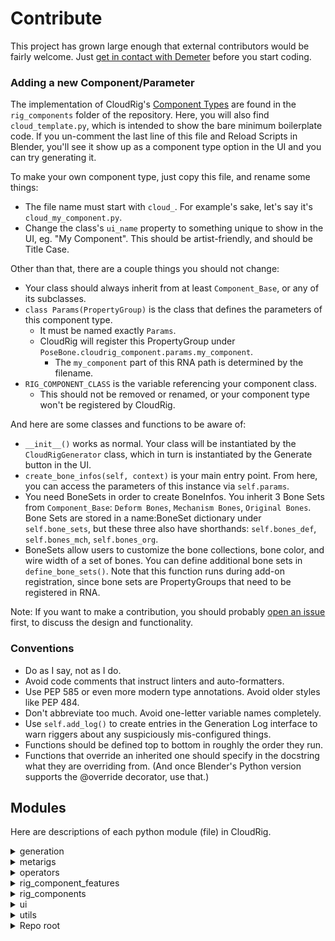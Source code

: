 # Contribute
This project has grown large enough that external contributors would be fairly welcome. Just [get in contact with Demeter](https://blender.chat/direct/mets) before you start coding.


### Adding a new Component/Parameter
The implementation of CloudRig's [Component Types](cloudrig-types) are found in the `rig_components` folder of the repository. Here, you will also find `cloud_template.py`, which is intended to show the bare minimum boilerplate code. If you un-comment the last line of this file and Reload Scripts in Blender, you'll see it show up as a component type option in the UI and you can try generating it.

To make your own component type, just copy this file, and rename some things:
- The file name must start with `cloud_`. For example's sake, let's say it's `cloud_my_component.py`.
- Change the class's `ui_name` property to something unique to show in the UI, eg. "My Component". This should be artist-friendly, and should be Title Case.

Other than that, there are a couple things you should not change:
- Your class should always inherit from at least `Component_Base`, or any of its subclasses.
- `class Params(PropertyGroup)` is the class that defines the parameters of this component type. 
    - It must be named exactly `Params`.
    - CloudRig will register this PropertyGroup under `PoseBone.cloudrig_component.params.my_component`.
        - The `my_component` part of this RNA path is determined by the filename.
- `RIG_COMPONENT_CLASS` is the variable referencing your component class.
    - This should not be removed or renamed, or your component type won't be registered by CloudRig.

And here are some classes and functions to be aware of:
- `__init__()` works as normal. Your class will be instantiated by the `CloudRigGenerator` class, which in turn is instantiated by the Generate button in the UI.
- `create_bone_infos(self, context)` is your main entry point. From here, you can access the parameters of this instance via `self.params`.
- You need BoneSets in order to create BoneInfos. You inherit 3 Bone Sets from `Component_Base`: `Deform Bones`, `Mechanism Bones`, `Original Bones`. Bone Sets are stored in a name:BoneSet dictionary under `self.bone_sets`, but these three also have shorthands: `self.bones_def`, `self.bones_mch`, `self.bones_org`.
- BoneSets allow users to customize the bone collections, bone color, and wire width of a set of bones. You can define additional bone sets in `define_bone_sets()`. Note that this function runs during add-on registration, since bone sets are PropertyGroups that need to be registered in RNA.

Note: If you want to make a contribution, you should probably [open an issue](https://projects.blender.org/Mets/CloudRig/issues) first, to discuss the design and functionality.

### Conventions
- Do as I say, not as I do.
- Avoid code comments that instruct linters and auto-formatters.
- Use PEP 585 or even more modern type annotations. Avoid older styles like PEP 484.
- Don't abbreviate too much. Avoid one-letter variable names completely.
- Use `self.add_log()` to create entries in the Generation Log interface to warn riggers about any suspiciously mis-configured things.
- Functions should be defined top to bottom in roughly the order they run.
- Functions that override an inherited one should specify in the docstring what they are overriding from. (And once Blender's Python version supports the @override decorator, use that.)

## Modules
Here are descriptions of each python module (file) in CloudRig.

<details>
<summary> generation </summary>

- #### cloud_generator.py
This module holds the generation operator, and the top level of the generation process.

- #### actions_component.py
The [Actions](actions) generator feature is implemented here. UI is implemented in ui/actions_ui.py.

- #### naming.py
String operators useful in creating and mirroring bone names. `CloudNameManager` is instantiated by the generator. Component types have a `self.naming` shorthand to this.

- #### test_animation.py
The "Generate Test Action" feature is implemented here. This is drawn in the Generation tab of a metarig, and it works with FK Chain components to save you time in creating an animation where you rotate all the joints to test deformations.

- #### troubleshooting.py

- The drawing, storage and functionality of the Generation Log UI seen on metarigs.
- The `CloudLogManager` class which is instantiated by the generator (`self.logger`). Components have wrapper functions to auto-fill some parameters, those being `self.add_log()` and `self.raise_generation_error()`. These functions add entries to the log UI.
- All Quick Fix operators that help quickly fix minor problems.
- Bug reporting and stack tracing functions.

- #### cloudrig.py
This is the file that gets loaded with all generated rigs. This script is not procedurally generated. Instead, a nested dictionary is written to a custom property during generation, called `ui_data`. This is mostly created by calls to `utils/ui.py/add_ui_data()`, and then used by cloudrig.py to draw the sidebar for animators, containing settings like IK/FK switching, parent switching, snapping and baking, and custom properties.

</details>

<details>
<summary> metarigs </summary>

The `__init__.py` here implements the metarigs and component samples UI lists that appear in the Object->Add->Armature UI. Metarigs and Samples are technically the same thing, and both are loaded from MetaRigs.blend.

</details>


<details>
<summary> operators </summary>
Operators to help with authoring metarigs and speed up workflow.

- **better_bone_extrude**: Binds to the E key, overwriting Blender's default bone extrude operator. Extruding a bone named "Bone1" will result in a bone named "Bone2" rather than "Bone1.001".
- **bone_selection_pie_ops**: Operators for the bone selection pie menu, bound to Alt+D in armature pose/edit/weight paint modes.
- **bone_selection_pie_ui**: UI elements for said pie menu.
- **copy_mirror_components**: Operators for copying and mirroring metarig component parameters. Found in the CloudRig header menu in the 3D View.
- **edit_widget**: An operator bound to Ctrl+Alt+E to toggle edit mode on a bone's widget.
- **flatten_chain**: Flatten a bone chain along a plane, useful for straightening limbs for good IK behaviour. Drawn in the IK Chain component's UI.
- **pie_bone_parenting**: Pie menu bound to the P key for bone parenting, even in pose mode.
- **pie_bone_specials**: Pie menu bound to the X key for deletion and symmetry in armature pose/edit modes.
- **symmetrize**: The improved symmetrize functionality found in the above pie menu.
- **toggle_action_constraints**: Useful in Action-based rigging workflow, button is drawn in the Action editor header.
- **toggle_metarig**: Toggle between metarig and generated rig (visibility, object mode, bone collections, bone selection). Default shortcut: Shift+T.

</details>


<details>
<summary> rig_component_features </summary>

- #### widgets/__init__.py
Like metarigs, most widgets are appended from a Widgets.blend file. This is used

- #### bone_gizmos.py
Bone Gizmos is an experimental/abandoned add-on of mine, and this module allows components to interface with this add-on.

- #### animation.py
Functions used by [cloud_fk_chain](cloudrig-types#cloud_fk_chain) and the [Generate Test Animation](generator-parameters) feature.

- #### bone_set.py
CloudRig's bone organization system that takes care of creating sets of parameters to customize the collection and color assignment of bones. All BoneInfo instances created during generation should be created with my_bone_set.new(), to ensure that every bone can be organized by the rigger.

- #### bone.py
Abstraction layer for bones, constraints and drivers, which are used all over CloudRig. These avoid a lot of headaches that come with interacting with real Blender data directly (in exchange for other, smaller headaches!).

Existing bones are loaded into BoneInfo instances in `load_metarig_bone_infos()`, which are then turned back into real bones in `write_edit_data()` and `write_pose_data()`.

- #### mechanism.py
Houses the CloudMechanismMixin mix-in class which is inherited by all component types and provides generic utilities to manipulate bones, constraints and drivers.

- #### custom_props.py
Implements the shared parameters of all component types relating to storing and displaying custom properties in the rig UI.

- #### object.py
Houses CloudObjectUtilitiesMixin which is inherited by all component types and provides generic utilities to control actual Blender objects, such as making things visible, assigning things to collections, transform locks, etc.

- #### parent_switching.py
UI for the [Parent Switching shared parameters](cloudrig-types#shared-parameters). This just means creating certain UI data, drivers and constraints, which cloudrig.py will use for displaying parent switching sliders and operators. Those operators are implemented in cloudrig.py.

- #### ui.py
Houses CloudUIMixin which is inherited by all component types and provides utilities for drawing the UI of parameters as well as storing UI data. The `add_ui_data()` function is used to store data in the rig's `ui_data` custom property, which will be later read by cloudrig.py in `draw_rig_settings()` to draw the rig's UI.

</details>


<details>
<summary> rig_components </summary>

All the [component types](cloudrig-types) in the feature set.
Also has cloud_template which is the base I use when starting a new component type.

All component types inherit from cloud_base.py/Component_Base.
Entry points are of course `__init__()` and `create_bone_infos()`.

</details>


<details>
<summary> ui </summary>

- **actions_ui**: UI for the Action system.
- **cloudrig_dropdown_menu**: The "CloudRig" editor header menu in armature pose/edit mode.
- **cloudrig_main_panel**: The "CloudRig" panel and "Generation" sub-panel in the Properties editor on armatures.
- **rig_component_list**: The "Component List" sub-panel in the Properties->Armature editor.
- **rig_component_subpanels**: The parameter sub-panels in the Properties->Bone editor.
- **rig_component_ui**: The parameter main panel in the Properties->Bone editor.

</details>


<details>
<summary> utils </summary>

- **curve.py**: Utility functions used by curve-based components, particularly to help with curve symmetry.
- **lattice.py**: Some utilities used by the `cloud_lattice` component, taken from my Lattice Magic add-on.
- **maths.py**: Any pure math, even if it is only used in one place, goes here. That means this module should never import anything from any other part of CloudRig.
- **misc.py**: Code that hasn't been organized yet. Ideally this module shouldn't exist, since it's not clear what is in it.
- **post_gen.py**: Code that could be useful to run from post-generation scripts. Not actually used anywhere in the add-on.

</details>

<details>
<summary> Repo root </summary>

**`__init__.py`**
Where the add-on registers itself into Blender's RNA system. I implement a pattern where each sub-folder's `__init__.py` should import its contents and put them in a "modules" list. The listed modules will be traversed recursively here, and any registerable classes they might store in a "registry" list will be registered, and their register() and unregister() functions will be called as appropriate.

**manual.py**

Makes sure right clicking on CloudRig properties and then clicking on Open Manual goes to the relevant page on this wiki.

**versioning.py**

Metarig versioning.

All metarigs store a version number, and this module adds an app handler that runs on .blend file load, to check for metarigs whose version is lower than the metarig version of the add-on. If it finds any, it will automatically do its best to upgrade the metarig's component types and parameters to the latest correct names and values.

For example, the `cloud_copy` and `cloud_tweak` bone types used to be a single component type with an enum to switch between the two behaviours. When that split was implemented, the old enum value was still accessible, and was used to assign the new correct component type, so users didn't have to do anything.

Be careful that versioning multiple changes to a single property should be done with care, or not at all, since if the versioning code is trying to write to a property that no longer exists, it will fail.

</details>
